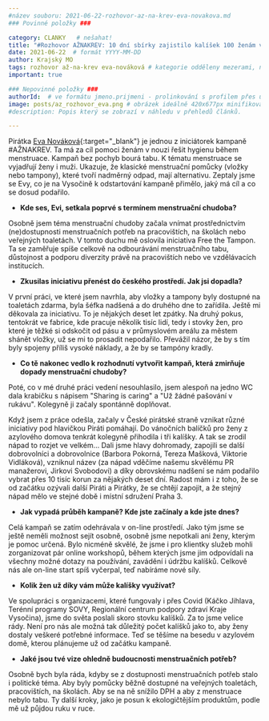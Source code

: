 ```yaml
---
#název souboru: 2021-06-22-rozhovor-az-na-krev-eva-novakova.md
### Povinné položky ###

category: CLANKY   # nešahat!
title: "#Rozhovor AŽNAKREV: 10 dní sbírky zajistilo kalíšek 100 ženám v nouzi, říká Eva Nováková"
date: 2021-06-22  # formát YYYY-MM-DD
author: Krajský MO
tags: rozhovor až-na-krev eva-nováková # kategorie odděleny mezerami, např. volby zemědělství životní-prostředí piráti (viz https://jihomoravsky.pirati.cz/tags/)
important: true

### Nepovinné položky ###
authorId:  # ve formátu jmeno.prijmeni - prolinkování s profilem přes uid
image: posts/az_rozhovor_eva.png # obrázek ideálně 420x677px minifikovaný přes https://tinypng.com/
#description: Popis který se zobrazí v náhledu v přehledů článků.

---
```


Pirátka [Eva Nováková](https://vysocina.pirati.cz/lide/eva-novakova/){:target="_blank"} je jednou z iniciátorek kampaně #AŽNAKREV. Ta má za cíl pomoci ženám v nouzi řešit hygienu během menstruace. Kampaň bez pochyb bourá tabu. K tématu menstruace se vyjadřují ženy i muži. Ukazuje, že klasické menstruační pomůcky (vložky nebo tampony), které tvoří nadměrný odpad, mají alternativu. Zeptaly jsme se Evy, co je na Vysočině k odstartování kampaně přimělo, jaký má cíl a co se dosud podařilo.

- **Kde ses, Evi, setkala poprvé s termínem menstruační chudoba?**

Osobně jsem téma menstruační chudoby začala vnímat prostřednictvím (ne)dostupnosti menstruačních potřeb na pracovištích, na školách nebo veřejných toaletách. V tomto duchu mě oslovila iniciativa Free the Tampon. Ta se zaměřuje spíše celkově na odbourávání menstruačního tabu, důstojnost a podporu diverzity právě na pracovištích nebo ve vzdělávacích institucích.

- **Zkusilas iniciativu přenést do českého prostředí. Jak jsi dopadla?**

V první práci, ve které jsem navrhla, aby vložky a tampony byly dostupné na toaletách zdarma, byla šéfka nadšená a do druhého dne to zařídila. Ještě mi děkovala za iniciativu. To je nějakých deset let zpátky. Na druhý pokus, tentokrát ve fabrice, kde pracuje několik tisíc lidí, tedy i stovky žen, pro které je těžké si odskočit od pásu a v průmyslovém areálu za městem shánět vložky, už se mi to prosadit nepodařilo. Převážil názor, že by s tím byly spojeny příliš vysoké náklady, a že by se tampóny kradly.

- **Co tě nakonec vedlo k rozhodnutí vytvořit kampaň, která zmirňuje dopady menstruační chudoby?**

Poté, co v mé druhé práci vedení nesouhlasilo, jsem alespoň na jedno WC dala krabičku s nápisem "Sharing is caring" a "Už žádné pašování v rukávu". Kolegyně ji začaly spontánně doplňovat.

Když jsem z práce odešla, začaly v České pirátské straně vznikat různé iniciativy pod hlavičkou Piráti pomáhají. Do vánočních balíčků pro ženy z azylového domova tenkrát kolegyně přihodila i tři kalíšky. A tak se zrodil nápad to rozjet ve velkém… Dali jsme hlavy dohromady, zapojili se další dobrovolníci a dobrovolnice (Barbora Pokorná, Tereza Mašková, Viktorie Vidláková), vzniknul název (za nápad vděčíme našemu skvělému PR manažerovi, Jirkovi Svobodovi) a díky obrovskému nadšení se nám podařilo vybrat přes 10 tisíc korun za nějakých deset dní. Radost mám i z toho, že se od začátku ozývali další Piráti a Pirátky, že se chtějí zapojit, a že stejný nápad mělo ve stejné době i místní sdružení Praha 3. 

- **Jak vypadá průběh kampaně? Kde jste začínaly a kde jste dnes?**

Celá kampaň se zatím odehrávala v on-line prostředí. Jako tým jsme se ještě neměli možnost sejít osobně, osobně jsme nepotkali ani ženy, kterým je pomoc určená. Bylo nicméně skvělé, že jsme i pro klientky služeb mohli zorganizovat pár online workshopů, během kterých jsme jim odpovídali na všechny možné dotazy na používání, zavádění i údržbu kalíšků. Celkově nás ale on-line start spíš vyčerpal, teď nabíráme nové síly.

- **Kolik žen už díky vám může kalíšky využívat?**

Ve spolupráci s organizacemi, které fungovaly i přes Covid (Káčko Jihlava, Terénní programy SOVY, Regionální centrum podpory zdraví Kraje Vysočina), jsme do světa poslali skoro stovku kalíšků. Za to jsme velice rády. Není pro nás ale možná tak důležitý počet kalíšků jako to, aby ženy dostaly veškeré potřebné informace. Teď se těšíme na besedu v azylovém domě, kterou plánujeme už od začátku kampaně.

- **Jaké jsou tvé vize ohledně budoucnosti menstruačních potřeb?**

Osobně bych byla ráda, kdyby se z dostupnosti menstruačních potřeb stalo i politické téma. Aby byly pomůcky běžně dostupné na veřejných toaletách, pracovištích, na školách. Aby se na ně snížilo DPH a aby z menstruace nebylo tabu. Ty další kroky, jako je posun k ekologičtějším produktům, podle mě už půjdou ruku v ruce.

